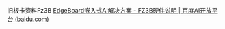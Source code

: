 
旧板卡资料Fz3B [EdgeBoard嵌入式AI解决方案 - FZ3B硬件说明 | 百度AI开放平台 (baidu.com)](https://ai.baidu.com/ai-doc/HWCE/nkq9b5ncu)